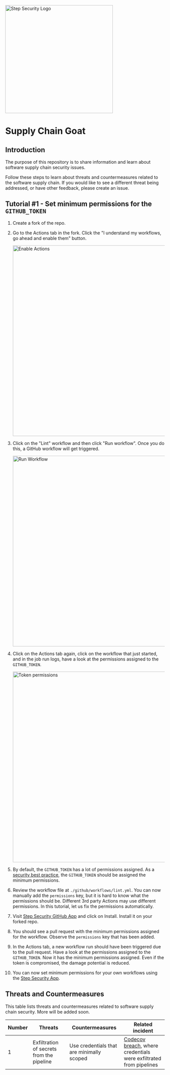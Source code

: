 <p align="left">
  <img src="https://step-security-images.s3.us-west-2.amazonaws.com/Final-Logo-06.png" alt="Step Security Logo" width="340">
</p>

# Supply Chain Goat

## Introduction

The purpose of this repository is to share information and learn about software supply chain security issues. 

Follow these steps to learn about threats and countermeasures related to the software supply chain. If you would like to see a different threat being addressed, or have other feedback, please create an issue. 

## Tutorial #1 - Set minimum permissions for the `GITHUB_TOKEN`

1. Create a fork of the repo.
2. Go to the Actions tab in the fork. Click the "I understand my workflows, go ahead and enable them" button. 
   
   <img src="https://step-security-images.s3.us-west-2.amazonaws.com/perms-enable-actions.png" alt="Enable Actions" width="600">

3. Click on the "Lint" workflow and then click "Run workflow". Once you do this, a GitHub workflow will get triggered.

   <img src="https://step-security-images.s3.us-west-2.amazonaws.com/perms-run-workflow.png" alt="Run Workflow" width="600">

4. Click on the Actions tab again, click on the workflow that just started, and in the job run logs, have a look at the permissions assigned to the `GITHUB_TOKEN`. 
   
   <img src="https://step-security-images.s3.us-west-2.amazonaws.com/perms-token.png" alt="Token permissions" width="600">

5. By default, the `GITHUB_TOKEN` has a lot of permissions assigned. As a [security best practice](https://github.blog/changelog/2021-04-20-github-actions-control-permissions-for-github_token/), the `GITHUB_TOKEN` should be assigned the minimum permissions.  
6. Review the workflow file at `./github/workflows/lint.yml`. You can now manually add the `permissions` key, but it is hard to know what the permissions should be. Different 3rd party Actions may use different permissions. In this tutorial, let us fix the permissions automatically. 
7. Visit [Step Security GitHub App](https://github.com/apps/step-security) and click on Install. Install it on your forked repo.
8. You should see a pull request with the minimum permissions assigned for the workflow. Observe the `permissions` key that has been added. 
9. In the Actions tab, a new workflow run should have been triggered due to the pull request. Have a look at the permissions assigned to the `GITHUB_TOKEN`. Now it has the minimum permissions assigned. Even if the token is compromised, the damage potential is reduced. 
10. You can now set minimum permissions for your own workflows using the [Step Security App](https://github.com/apps/step-security).

## Threats and Countermeasures

This table lists threats and countermeasures related to software supply chain security. More will be added soon. 

Number | Threats  | Countermeasures  | Related incident
-------|--------- |------------------|----------------
1      |Exfiltration of secrets from the pipeline | Use credentials that are minimally scoped | [Codecov breach](https://about.codecov.io/security-update/), where credentials were exfiltrated from pipelines
